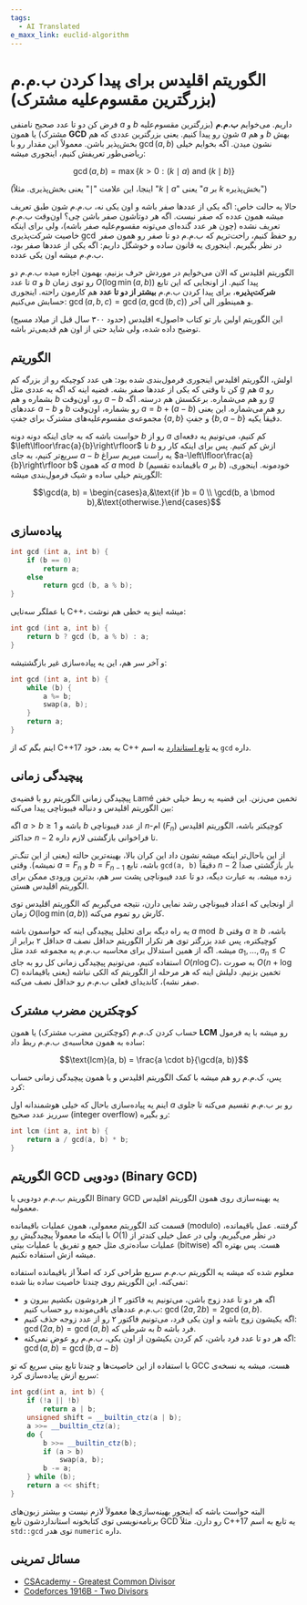 ```yaml
---
tags:
  - AI Translated
e_maxx_link: euclid-algorithm
---
```


# الگوریتم اقلیدس برای پیدا کردن ب.م.م (بزرگترین مقسوم‌علیه مشترک)

فرض کن دو تا عدد صحیح نامنفی $a$ و $b$ داریم. می‌خوایم **ب.م.م** (بزرگترین مقسوم‌علیه مشترک) یا همون **GCD** شون رو پیدا کنیم. یعنی بزرگترین عددی که هم $a$ و هم $b$ بهش بخش‌پذیر باشن.
معمولاً این مقدار رو با $\gcd(a, b)$ نشون میدن. اگه بخوایم خیلی ریاضی‌طور تعریفش کنیم، اینجوری میشه:

$$\gcd(a, b) = \max \{k > 0 : (k \mid a) \text{ and } (k \mid b) \}$$

(اینجا، این علامت "$\mid$" یعنی بخش‌پذیری. مثلاً "$k \mid a$" یعنی "$a$ بر $k$ بخش‌پذیره")

حالا یه حالت خاص: اگه یکی از عددها صفر باشه و اون یکی نه، ب.م.م شون طبق تعریف میشه همون عدده که صفر نیست. اگه هر دوتاشون صفر باشن چی؟ اون‌وقت ب.م.م تعریف نشده (چون هر عدد گنده‌ای می‌تونه مقسوم‌علیه صفر باشه)، ولی برای اینکه خاصیت شرکت‌پذیری $\gcd$ رو حفظ کنیم، راحت‌تریم که ب.م.م دو تا صفر رو همون صفر در نظر بگیریم. اینجوری یه قانون ساده و خوشگل داریم: اگه یکی از عددها صفر بود، ب.م.م میشه اون یکی عدده.

الگوریتم اقلیدس که الان می‌خوایم در موردش حرف بزنیم، بهمون اجازه میده ب.م.م دو تا عدد $a$ و $b$ رو توی زمان $O(\log \min(a, b))$ پیدا کنیم. از اونجایی که این تابع **شرکت‌پذیره**، برای پیدا کردن ب.م.م **بیشتر از دو تا عدد** هم کارمون راحته. اینجوری حسابش می‌کنیم: $\gcd(a, b, c) = \gcd(a, \gcd(b, c))$ و همینطور الی آخر.

این الگوریتم اولین بار تو کتاب «اصول» اقلیدس (حدود ۳۰۰ سال قبل از میلاد مسیح) توضیح داده شده، ولی شاید حتی از اون هم قدیمی‌تر باشه.

## الگوریتم

اولش، الگوریتم اقلیدس اینجوری فرمول‌بندی شده بود: هی عدد کوچیکه رو از بزرگه کم کن تا وقتی که یکی از عددها صفر بشه. قضیه اینه که اگه یه عددی مثل $g$ هم $a$ رو بشماره و هم $b$ رو، اون‌وقت $a-b$ رو هم می‌شماره. برعکسش هم درسته. اگه $g$ عددهای $a-b$ و $b$ رو بشماره، اون‌وقت $a = b + (a-b)$ رو هم می‌شماره. این یعنی مجموعه‌ی مقسوم‌علیه‌های مشترک برای جفتِ $\{a, b\}$ و جفتِ $\{b,a-b\}$ دقیقاً یکیه.

حواست باشه که به جای اینکه دونه دونه $b$ رو از $a$ کم کنیم، می‌تونیم یه دفعه‌ای $\left\lfloor\frac{a}{b}\right\rfloor$ تا $b$ ازش کم کنیم. پس برای اینکه کار رو سریع‌تر کنیم، به جای $a-b$ یه راست میریم سراغ $a-\left\lfloor\frac{a}{b}\right\rfloor b$ که همون $a \bmod b$ (باقیمانده تقسیم $a$ بر $b$) خودمونه. اینجوری، الگوریتم خیلی ساده و شیک فرمول‌بندی میشه:

$$\gcd(a, b) = \begin{cases}a,&\text{if }b = 0 \\ \gcd(b, a \bmod b),&\text{otherwise.}\end{cases}$$

## پیاده‌سازی

```cpp
int gcd (int a, int b) {
    if (b == 0)
        return a;
    else
        return gcd (b, a % b);
}
```

با عملگر سه‌تایی C++، میشه اینو یه خطی هم نوشت:

```cpp
int gcd (int a, int b) {
    return b ? gcd (b, a % b) : a;
}
```

و آخر سر هم، این یه پیاده‌سازی غیر بازگشتیشه:

```cpp
int gcd (int a, int b) {
    while (b) {
        a %= b;
        swap(a, b);
    }
    return a;
}
```

اینم بگم که از C++17 به بعد، خود C++ یه [تابع استاندارد](https://en.cppreference.com/w/cpp/numeric/gcd) به اسم `gcd` داره.

## پیچیدگی زمانی

پیچیدگی زمانی الگوریتم رو با قضیه‌ی Lamé تخمین می‌زنن. این قضیه یه ربط خیلی خفن بین الگوریتم اقلیدس و دنباله فیبوناچی پیدا می‌کنه:

اگه $a > b \geq 1$ باشه و $b$ از عدد فیبوناچی $n$-ام ($F_n$) کوچیکتر باشه، الگوریتم اقلیدس حداکثر $n-2$ تا فراخوانی بازگشتی لازم داره.

از این باحال‌تر اینکه میشه نشون داد این کران بالا، بهینه‌ترین حالته (یعنی از این تنگ‌تر نمیشه). وقتی $a = F_n$ و $b = F_{n-1}$ باشه، تابع `gcd(a, b)` دقیقاً $n-2$ بار بازگشتی صدا زده میشه. به عبارت دیگه، دو تا عدد فیبوناچی پشت سر هم، بدترین ورودی ممکن برای الگوریتم اقلیدس هستن.

از اونجایی که اعداد فیبوناچی رشد نمایی دارن، نتیجه می‌گیریم که الگوریتم اقلیدس توی زمان $O(\log \min(a, b))$ کارش رو تموم می‌کنه.

یه راه دیگه برای تحلیل پیچیدگی اینه که حواسمون باشه $a \bmod b$ وقتی $a \geq b$ باشه، حداقل ۲ برابر از $a$ کوچیکتره، پس عدد بزرگتر توی هر تکرار الگوریتم حداقل نصف میشه. اگه از همین استدلال برای محاسبه ب.م.م یه مجموعه عدد مثل $a_1,\dots,a_n \leq C$ استفاده کنیم، می‌تونیم پیچیدگی زمانی کل رو به جای $O(n \log C)$، به صورت $O(n + \log C)$ تخمین بزنیم. دلیلش اینه که هر مرحله از الگوریتم که الکی نباشه (یعنی باقیمانده صفر نشه)، کاندیدای فعلی ب.م.م رو حداقل نصف می‌کنه.

## کوچکترین مضرب مشترک

حساب کردن ک.م.م (کوچکترین مضرب مشترک) یا همون **LCM** رو میشه با یه فرمول ساده به همون محاسبه‌ی ب.م.م ربط داد:

$$\text{lcm}(a, b) = \frac{a \cdot b}{\gcd(a, b)}$$

پس، ک.م.م رو هم میشه با کمک الگوریتم اقلیدس و با همون پیچیدگی زمانی حساب کرد:

اینم یه پیاده‌سازی باحال که خیلی هوشمندانه اول $a$ رو بر ب.م.م تقسیم می‌کنه تا جلوی سرریز عدد صحیح (integer overflow) رو بگیره:

```cpp
int lcm (int a, int b) {
    return a / gcd(a, b) * b;
}
```

## الگوریتم GCD دودویی (Binary GCD)

الگوریتم ب.م.م دودویی یا Binary GCD یه بهینه‌سازی روی همون الگوریتم اقلیدس معمولیه.

قسمت کند الگوریتم معمولی، همون عملیات باقیمانده (modulo) گرفتنه. عمل باقیمانده، با اینکه ما معمولاً پیچیدگیش رو $O(1)$ در نظر می‌گیریم، ولی در عمل خیلی کندتر از عملیات ساده‌تری مثل جمع و تفریق یا عملیات بیتی (bitwise) هست.
پس بهتره اگه میشه ازش استفاده نکنیم.

معلوم شده که میشه یه الگوریتم ب.م.م سریع طراحی کرد که اصلاً از باقیمانده استفاده نمی‌کنه.
این الگوریتم روی چندتا خاصیت ساده بنا شده:

  - اگه هر دو تا عدد زوج باشن، می‌تونیم یه فاکتور ۲ از هردوشون بکشیم بیرون و ب.م.م عددهای باقی‌مونده رو حساب کنیم: $\gcd(2a, 2b) = 2 \gcd(a, b)$.
  - اگه یکیشون زوج باشه و اون یکی فرد، می‌تونیم فاکتور ۲ رو از عدد زوجه حذف کنیم: $\gcd(2a, b) = \gcd(a, b)$ به شرطی که $b$ فرد باشه.
  - اگه هر دو تا عدد فرد باشن، کم کردن یکیشون از اون یکی، ب.م.م رو عوض نمی‌کنه: $\gcd(a, b) = \gcd(b, a-b)$

با استفاده از این خاصیت‌ها و چندتا تابع بیتی سریع که تو GCC هست، میشه یه نسخه‌ی سریع ازش پیاده‌سازی کرد:

```cpp
int gcd(int a, int b) {
    if (!a || !b)
        return a | b;
    unsigned shift = __builtin_ctz(a | b);
    a >>= __builtin_ctz(a);
    do {
        b >>= __builtin_ctz(b);
        if (a > b)
            swap(a, b);
        b -= a;
    } while (b);
    return a << shift;
}
```

البته حواست باشه که اینجور بهینه‌سازی‌ها معمولاً لازم نیست و بیشتر زبون‌های برنامه‌نویسی توی کتابخونه استانداردشون تابع GCD رو دارن.
مثلاً C++17 یه تابع به اسم `std::gcd` توی هدر `numeric` داره.

## مسائل تمرینی

- [CSAcademy - Greatest Common Divisor](https://csacademy.com/contest/archive/task/gcd/)
- [Codeforces 1916B - Two Divisors](https://codeforces.com/contest/1916/problem/B)